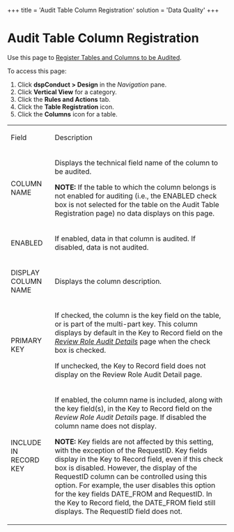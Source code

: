 +++
title = 'Audit Table Column Registration'
solution = 'Data Quality'
+++

# Audit Table Column Registration

<div class="use">

Use this page to [Register Tables and Columns to be
Audited](../Use_Cases/Review_Request_Changes.htm#Register_Tables_and_Columns_to_be_Audited).

</div>

To access this page:

1.  Click **dspConduct \> Design** in the *Navigation* pane.
2.  Click **Vertical View** for a category.
3.  Click the **Rules and Actions** tab.
4.  Click the **Table Registration** icon.
5.  Click the **Columns** icon for a table.

<table>
<tbody>
<tr class="odd">
<td><p>Field</p></td>
<td><p>Description</p></td>
</tr>
<tr class="even">
<td><p>COLUMN NAME</p></td>
<td><p>Displays the technical field name of the column to be audited.</p>
<p><strong>NOTE:</strong> If the table to which the column belongs is not enabled for auditing (i.e., the ENABLED check box is not selected for the table on the Audit Table Registration page) no data displays on this page.</p></td>
</tr>
<tr class="odd">
<td><p>ENABLED</p></td>
<td><p>If enabled, data in that column is audited. If disabled, data is not audited.</p></td>
</tr>
<tr class="even">
<td><p>DISPLAY COLUMN NAME</p></td>
<td><p>Displays the column description.</p></td>
</tr>
<tr class="odd">
<td><p>PRIMARY KEY</p></td>
<td><p>If checked, the column is the key field on the table, or is part of the multi-part key. This column displays by default in the Key to Record field on the <em><a href="Review_Role_Audit_Details_H.htm">Review Role Audit Details</a></em> page when the check box is checked.</p>
<p>If unchecked, the Key to Record field does not display on the Review Role Audit Detail page.</p></td>
</tr>
<tr class="even">
<td><p>INCLUDE IN RECORD KEY</p></td>
<td><p>If enabled, the column name is included, along with the key field(s), in the Key to Record field on the <em>Review Role Audit Details</em> page. If disabled the column name does not display.</p>
<p><strong>NOTE:</strong> Key fields are not affected by this setting, with the exception of the RequestID. Key fields display in the Key to Record field, even if this check box is disabled. However, the display of the RequestID column can be controlled using this option. For example, the user disables this option for the key fields DATE_FROM and RequestID. In the Key to Record field, the DATE_FROM field still displays. The RequestID field does not.</p></td>
</tr>
</tbody>
</table>

